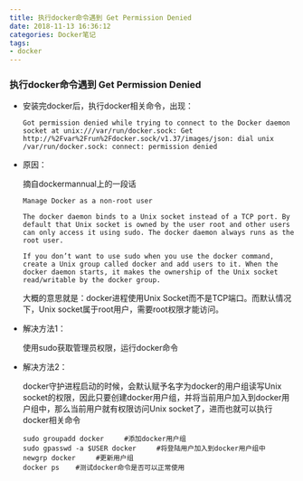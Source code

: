 ```yaml
---
title: 执行docker命令遇到 Get Permission Denied
date: 2018-11-13 16:36:12
categories: Docker笔记
tags:
- docker
---
```


### 执行docker命令遇到 **Get Permission Denied**

- 安装完docker后，执行docker相关命令，出现：

  ```
  Got permission denied while trying to connect to the Docker daemon socket at unix:///var/run/docker.sock: Get http://%2Fvar%2Frun%2Fdocker.sock/v1.37/images/json: dial unix /var/run/docker.sock: connect: permission denied
  ```

- 原因：

  摘自dockermannual上的一段话

  ```
  Manage Docker as a non-root user
  
  The docker daemon binds to a Unix socket instead of a TCP port. By default that Unix socket is owned by the user root and other users can only access it using sudo. The docker daemon always runs as the root user.
  
  If you don’t want to use sudo when you use the docker command, create a Unix group called docker and add users to it. When the docker daemon starts, it makes the ownership of the Unix socket read/writable by the docker group.
  ```

  大概的意思就是：docker进程使用Unix Socket而不是TCP端口。而默认情况下，Unix socket属于root用户，需要root权限才能访问。

- 解决方法1：

  使用sudo获取管理员权限，运行docker命令

- 解决方法2：

  docker守护进程启动的时候，会默认赋予名字为docker的用户组读写Unix socket的权限，因此只要创建docker用户组，并将当前用户加入到docker用户组中，那么当前用户就有权限访问Unix socket了，进而也就可以执行docker相关命令

  ```shell
  sudo groupadd docker     #添加docker用户组
  sudo gpasswd -a $USER docker     #将登陆用户加入到docker用户组中
  newgrp docker     #更新用户组
  docker ps    #测试docker命令是否可以正常使用
  ```
